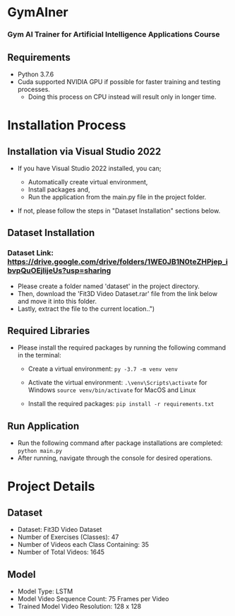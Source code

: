 # GymAIner
### Gym AI Trainer for Artificial Intelligence Applications Course

## Requirements
  - Python 3.7.6
  - Cuda supported NVIDIA GPU if possible for faster training and testing processes.
    - Doing this process on CPU instead will result only in longer time.


# Installation Process
## Installation via Visual Studio 2022
  - If you have Visual Studio 2022 installed, you can;
	- Automatically create virtual environment,
	- Install packages and,
	- Run the application from the main.py file in the project folder.

  - If not, please follow the steps in "Dataset Installation" sections below.


## Dataset Installation
  ### Dataset Link: https://drive.google.com/drive/folders/1WE0JB1N0teZHPjep_ibvpQuOEjlijeUs?usp=sharing
  - Please create a folder named 'dataset' in the project directory.
  - Then, download the 'Fit3D Video Dataset.rar' file from the link below and move it into this folder.
  - Lastly, extract the file to the current location..")


## Required Libraries
  - Please install the required packages by running the following command in the terminal:
    - Create a virtual environment:
	```py -3.7 -m venv venv```

	- Activate the virtual environment:
	```.\venv\Scripts\activate``` for Windows
	```source venv/bin/activate``` for MacOS and Linux

	- Install the required packages:
	```pip install -r requirements.txt```


## Run Application
  - Run the following command after package installations are completed:
  ```python main.py```
  - After running, navigate through the console for desired operations.


# Project Details
## Dataset
  - Dataset: Fit3D Video Dataset
  - Number of Exercises (Classes): 47
  - Number of Videos each Class Containing: 35
  - Number of Total Videos: 1645

## Model
  - Model Type: LSTM
  - Model Video Sequence Count: 75 Frames per Video
  - Trained Model Video Resolution: 128 x 128
